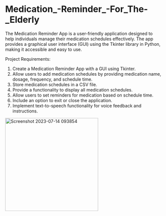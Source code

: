 # Medication_-Reminder_-For_The-_Elderly
The Medication Reminder App is a user-friendly application designed to help individuals manage their medication schedules effectively. The app provides a graphical user interface (GUI) using the Tkinter library in Python, making it accessible and easy to use.

Project Requirements:

1. Create a Medication Reminder App with a GUI using Tkinter.
2. Allow users to add medication schedules by providing medication name, dosage, frequency, and schedule time.
3. Store medication schedules in a CSV file.
4. Provide a functionality to display all medication schedules.
5. Allow users to set reminders for medication based on schedule time.
6. Include an option to exit or close the application.
7. Implement text-to-speech functionality for voice feedback and instructions.
   
<img width="299" alt="Screenshot 2023-07-14 093854" src="https://github.com/ByrneThomas/Medication_-Reminder_-For_The-_Elderly/assets/137300291/5cf51dc0-52ce-400b-9eb4-9a5d3bc73e12">
